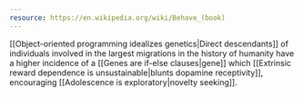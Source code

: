 ```yaml
---
resource: https://en.wikipedia.org/wiki/Behave_(book)
---
```


[[Object-oriented programming idealizes genetics|Direct descendants]] of individuals involved in the largest migrations in the history of humanity have a higher incidence of a [[Genes are if-else clauses|gene]] which [[Extrinsic reward dependence is unsustainable|blunts dopamine receptivity]], encouraging [[Adolescence is exploratory|novelty seeking]].
